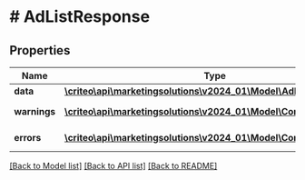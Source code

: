 # # AdListResponse

## Properties

Name | Type | Description | Notes
------------ | ------------- | ------------- | -------------
**data** | [**\criteo\api\marketingsolutions\v2024_01\Model\AdResource[]**](AdResource.md) |  | [optional]
**warnings** | [**\criteo\api\marketingsolutions\v2024_01\Model\CommonProblem[]**](CommonProblem.md) |  | [optional] [readonly]
**errors** | [**\criteo\api\marketingsolutions\v2024_01\Model\CommonProblem[]**](CommonProblem.md) |  | [optional] [readonly]

[[Back to Model list]](../../README.md#models) [[Back to API list]](../../README.md#endpoints) [[Back to README]](../../README.md)
